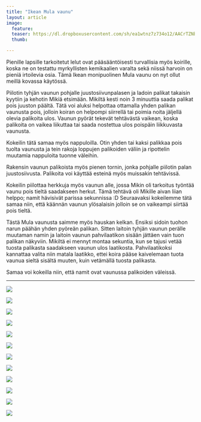 ```yaml
---
title: "Ikean Mula vaunu"
layout: article
image:
  feature:
  teaser: https://dl.dropboxusercontent.com/sh/ea1wtnz7z734o12/AACrTZNb0cPUzJAeMv54eu07a/aktivointi/ikean-mula-vaunu/DSC42292-245px.jpg
  thumb:

---
```


Pienille lapsille tarkoitetut lelut ovat pääsääntöisesti turvallisia myös koirille, koska ne on testattu myrkyllisten kemikaalien varalta sekä niissä harvoin on pieniä irtoilevia osia. Tämä Ikean monipuolinen Mula vaunu on nyt ollut meillä kovassa käytössä.

Piilotin tyhjän vaunun pohjalle juustosiivunpalasen ja ladoin palikat takaisin kyytiin ja kehotin Mikiä etsimään. Mikiltä kesti noin 3 minuuttia saada palikat pois juuston päältä. Tätä voi aluksi helpottaa ottamalla yhden palikan vaunusta pois, jolloin koiran on helpompi siirrellä tai poimia noita jäljellä olevia palikoita ulos. Vaunun pyörät tekevät tehtävästä vaikean, koska palikoita on vaikea liikuttaa tai saada nostettua ulos poispäin liikkuvasta vaunusta.

Kokeilin tätä samaa myös nappuloilla. Otin yhden tai kaksi palikkaa pois tuolta vaunusta ja tein rakoja loppujen palikoiden väliin ja ripottelin muutamia nappuloita tuonne väleihin. 

Rakensin vaunun palikoista myös pienen tornin, jonka pohjalle piilotin palan juustosiivusta. Palikoita voi käyttää esteinä myös muissakin tehtävissä.

Kokeilin piilottaa herkkuja myös vaunun alle, jossa Mikin oli tarkoitus työntää vaunu pois tieltä saadakseen herkut. Tämä tehtävä oli Mikille aivan liian helppo; namit hävisivät parissa sekunnissa :D Seuraavaksi kokeilemme tätä samaa niin, että käännän vaunun ylösalaisin jolloin se on vaikeampi siirtää pois tieltä.

Tästä Mula vaunusta saimme myös hauskan kelkan. Ensiksi sidoin tuohon narun päähän yhden pyöreän palikan. Sitten laitoin tyhjän vaunun perälle muutaman namin ja laitoin vaunun pahvilaatikon sisään jättäen vain tuon palikan näkyviin. Mikiltä ei mennyt montaa sekuntia, kun se tajusi vetää tuosta palikasta saadakseen vaunun ulos laatikosta. Pahvilaatikoksi kannattaa valita niin matala laatikko, ettei koira pääse kaivelemaan tuota vaunua sieltä sisältä muuten, kuin vetämällä tuosta palikasta.

Samaa voi kokeilla niin, että namit ovat vaunussa palikoiden väleissä.

---

[![](https://dl.dropboxusercontent.com/sh/ea1wtnz7z734o12/AAAFI7TAF3oj2KGQy1hOFJlLa/aktivointi/ikean-mula-vaunu/DSC42292-800px.jpg)](https://dl.dropboxusercontent.com/sh/ea1wtnz7z734o12/AACSZtlKolHL8pqRc0DnQl_Ma/aktivointi/ikean-mula-vaunu/DSC42292.jpg)

[![](https://dl.dropboxusercontent.com/sh/ea1wtnz7z734o12/AABA4AdTHbIZDjhSVzx8-7vQa/aktivointi/ikean-mula-vaunu/DSC42352-800px.jpg)](https://dl.dropboxusercontent.com/sh/ea1wtnz7z734o12/AADe0XtbnkKizT09Iq22ghMRa/aktivointi/ikean-mula-vaunu/DSC42352.jpg)

[![](https://dl.dropboxusercontent.com/sh/ea1wtnz7z734o12/AABEZgMMKerJrqakjiEARz9Fa/aktivointi/ikean-mula-vaunu/DSC44287-800px.jpg)](https://dl.dropboxusercontent.com/sh/ea1wtnz7z734o12/AAAirFTjhVmkYCvfP_ZS1Xipa/aktivointi/ikean-mula-vaunu/DSC44287.jpg)

[![](https://dl.dropboxusercontent.com/sh/ea1wtnz7z734o12/AADEjT1VfuRbijxA97SI7A2oa/aktivointi/ikean-mula-vaunu/DSC42852-800px.jpg)](https://dl.dropboxusercontent.com/sh/ea1wtnz7z734o12/AADcEC3E5laTWH1YPFxDR2RDa/aktivointi/ikean-mula-vaunu/DSC42852.jpg)

[![](https://dl.dropboxusercontent.com/sh/ea1wtnz7z734o12/AADQsAuCCD-2U3LFwEmX4V97a/aktivointi/karryn-vetaminen/DSC42855-800px.jpg)](https://dl.dropboxusercontent.com/sh/ea1wtnz7z734o12/AACOHEOFgIPVNmncUdDfKx9ga/aktivointi/karryn-vetaminen/DSC42855.jpg)

[![](https://dl.dropboxusercontent.com/sh/ea1wtnz7z734o12/AAATmOgorQd8kThTAJyuO4R5a/aktivointi/karryn-vetaminen/DSC42862-800px.jpg)](https://dl.dropboxusercontent.com/sh/ea1wtnz7z734o12/AABvriuAQbo80zzOmp0eNU2Oa/aktivointi/karryn-vetaminen/DSC42862.jpg)

[![](https://dl.dropboxusercontent.com/sh/ea1wtnz7z734o12/AADoS8H8wDz-no0D51Eypgbna/aktivointi/karryn-vetaminen/DSC42890-800px.jpg)](https://dl.dropboxusercontent.com/sh/ea1wtnz7z734o12/AADmXWELk_EDYcu_ONdTk1a8a/aktivointi/karryn-vetaminen/DSC42890.jpg)

[![](https://dl.dropboxusercontent.com/sh/ea1wtnz7z734o12/AABHmzHkp6Cb8j0M5pn1YH8Ia/aktivointi/karryn-vetaminen/DSC42919-800px.jpg)](https://dl.dropboxusercontent.com/sh/ea1wtnz7z734o12/AAC1YtUeSLOZ2uTT4cWz64mTa/aktivointi/karryn-vetaminen/DSC42919.jpg)

[![](https://dl.dropboxusercontent.com/sh/ea1wtnz7z734o12/AAAp3zoa5J6Fwts7ir_s0szma/aktivointi/karryn-vetaminen/DSC42929-800px.jpg)](https://dl.dropboxusercontent.com/sh/ea1wtnz7z734o12/AAABiZEG1DbKKXd7hqe_elp5a/aktivointi/karryn-vetaminen/DSC42929.jpg)

[![](https://dl.dropboxusercontent.com/sh/ea1wtnz7z734o12/AADbPmql-hJ1bIP4Vj4mhwpIa/aktivointi/karryn-vetaminen/DSC54173-800px.jpg)](https://dl.dropboxusercontent.com/sh/ea1wtnz7z734o12/AADIoavWNbMt6GhC70BXD0-ga/aktivointi/karryn-vetaminen/DSC54173.jpg)

[![](https://dl.dropboxusercontent.com/sh/ea1wtnz7z734o12/AAB2GRkUHIIHr9nHBWg1DU7ja/aktivointi/ikean-mula-vaunu/DSC42357-800px.jpg)](https://dl.dropboxusercontent.com/sh/ea1wtnz7z734o12/AACpexnz988ntJdF--vwLw4ya/aktivointi/ikean-mula-vaunu/DSC42357.jpg)

[![](https://dl.dropboxusercontent.com/sh/ea1wtnz7z734o12/AAB-qU3ETJn7M3Nemq3yhquoa/aktivointi/ritila/DSC42191-800px.jpg)](https://dl.dropboxusercontent.com/sh/ea1wtnz7z734o12/AAArYe7fdXZgQrDkGW1GbphVa/aktivointi/ritila/DSC42191.jpg)
